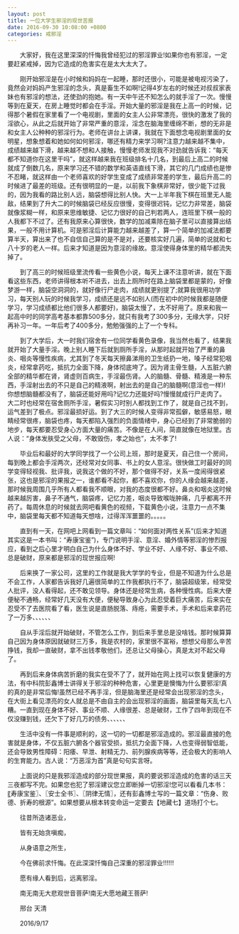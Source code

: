 ```yaml
---
layout: post
title: 一位大学生邪淫的现世苦报
date: 2016-09-30 10:08:00 +0800
categories: 戒邪淫
---
```


　　大家好，我在这里深深的忏悔我曾经犯过的邪淫罪业!如果你也有邪淫，一定要赶紧戒掉，因为它造成的危害实在是太大太大了。
　　刚开始邪淫是在小时候和妈妈在一起睡，那时还很小，可能是被电视污染了，竟然会对妈妈产生邪淫的念头，真是畜生不如啊!记得4岁左右的时候还对叔叔家表妹也有邪淫的想法，还使劲的抱她。有一天中午还不知怎么的就手淫了一次。慢慢等到在夏天，在房上睡觉时都会在手淫。开始大量的邪淫是我在上高一的时候，记得那个暑假在家里看了一个电视剧，里面的女主人公非常漂亮，很快的激发了我的淫欲心，从此之后就开始了非常严重的意淫，淫念在脑海里缠绵不断，想的无非是和女主人公种种的邪淫行为。老师在讲台上讲课，我就在下面想念电视剧里面的女明星，想象想着和她如何如何邪淫，哪还有精力来学习啊?注意力越来越不集中，成绩越来越下滑，越来越不想和人接触，慢慢老师发现我不对劲就告诉我：“每天都不知道你在这里干吗”，就这样越来我在班级排名十几名，到最后上高二的时候就成了倒数几名，原来学习还不错的数学和英语直线下滑，其它的几门成绩也是惨不忍睹，就这样由一个老师喜欢的好学生变成了成绩非常差的学生，最后升高二的时候进了最差的班级。还有很明显的一是，以前我下象棋非常好，很少能下过我的，因为我看的路比别人远，脑袋想得比别人快。大一上半年我下棋在班里无人能敌，结果到了升大二的时候脑袋已经反应很慢，变得很迟钝，记忆力非常差，脑袋就像浆糊一样，和原来思维敏捷、记忆力很好的自己判若两人，连班里下棋一般的人我都下不过了。还有我原来心算很快，数学的加减乘除在脑子里可以直接算出结果，一般不用计算机。可是邪淫后计算能力越来越差了，算一个简单的加减法都要算半天，算出来了也不自信自己算的是不是对，还要核实好几遍，简单的说就和七八十岁的老人一样。后来才知道是因为意淫的缘故。意淫使得身体里的精华都流失掉了。
　　到了高三的时候班级里流传看一些黄色小说，每天上课不注意听讲，就在下面看这些东西，老师讲得根本听不进去，出去上厕所时在路上脑袋里都是蒙的，好像梦游一样，脑袋空洞洞的，就好像行尸走肉，成绩就更别提了;就算我很用功学习，每天别人玩的时候我学习，成绩还是远不如别人(而在初中的时候我都是随便学习，学习成绩都比他们很多人都要好)，脑袋太慢了，太不好用了。原来和我一起高中时的同学高考基本都靠500多分，就只有我考了300多分，无缘大学，只好再补习一年。一年后考了400多分，勉勉强强的上了一个专科。
　　到了大学后，大一时我们宿舍有一位同学看黄色录像，我当然也看了，结果我就开始了大量手淫。晚上别人睡下后就到厕所手淫，从那时起就开始了严重的鼻炎、咽炎等慢性疾病，尤其到了冬天每天擦鼻涕用的卫生纸扔一地，嗓子经常犯咽炎，经常拿药吃，抵抗力全面下降，身体彻底垮了。因为肾主骨生髓，人五脏六腑全部的精华都在肾，肾虚则百病生，手淫最伤肾。人的脑髓、骨髓、精液是一种东西，手淫射出去的不只是自己的精液啊，射出去的是自己的脑髓啊(意淫也一样)!你想想脑髓都没有了，脑袋还能好用吗?记忆力还能好吗?慢慢就成行尸走肉了。大二时也经常在宿舍厕所手淫，暑假实习时别人都找到工作了，就是自己找不到，运气差到了极点。邪淫最损好运。到了大三的时候人变得非常孤僻，敏感易怒，眼睛经常很疼，脑袋也疼，每天都陷入强烈的负面情绪中，身心已经到了非常脆弱的地步，每天都要忍受身心方面大量的痛苦。不像是在人间，简直就像在地狱里。古人说：“身体发肤受之父母，不敢毁伤，孝之始也”，太不孝了!
　　毕业后和最好的大学同学找了一个公司上班，那时是夏天，自己住一个房间，每到晚上都会手淫两次，还经常对女同事、书上的女人意淫。很快做工时最好的同学变得轻视我、批评我，说我这个做的不好，那个做得不好，关系一度闹得很紧张，这也是邪淫的果报之一，谁都看不起你，都不喜欢你，你的人缘会越来越差，那时候我周围几乎所有人都看我不顺眼，对我的态度很都不好。鼻炎和咽炎这时候越来越厉害，鼻子不通气，脑袋疼，记忆力差，咽炎导致喉咙肿痛，几乎都离不开药了。每周休息的时候就去网吧看黄色的视频，下载黄色小说，注意力一点不集中，脑袋里每天都不知道每天想啥，过得浑浑噩噩的。。。。。
　　直到有一天，在网吧上网看到一篇文章叫：“如何面对两性关系”(后来才知道其实这是一本书叫：“寿康宝鉴”)，专门说明手淫、意淫、婚外情等邪淫的惨烈报应，看到之后心里才明白自己为什么身体不好、学业不好、人缘不好、事业不顺、总是破财，原来都是邪淫的现世报应啊!
　　后来换了一家公司，这里的工作就是我大学学的专业，但是不知道为什么总是不会工作，人家都告诉我好几遍很简单的工作我都执行不了，脑袋超级笨，经常受人批评，没人看得起，还不敢见领导。身体还是经常生病，各种慢性病。后来大便便秘不通畅，经常好几天没有大便，便秘导致身心为此忍受着巨大痛苦，后来实在忍受不了去医院看了看，医生说是直肠脱落、痔疮，需要手术，手术和后来拿药花了一万多、、、、、、
　　自从手淫后就开始破财，不管怎么工作，到后来手里总是没啥钱。那时候算算自己因为身体原因就破财三万多，我是农村的，家里很不富裕，想想父母那么辛苦挣钱，我却一直破财，拿不出钱孝敬他们，还总让父母操心，真是太对不起父母了。
　　再到后来身体病苦折磨的我实在受不了了，就开始在网上找可以恢复健康的方法，有中科院彭鑫博士讲得关于邪淫的种种危害，心里更是懊悔为什么要邪淫!真的真的是非常后悔!虽然已经不再手淫，但是脑海里还是经常会出现邪淫的念头，在大街上看见漂亮的女人就总是不由自主的会出现邪淫的画面，脑袋里每天乱七八糟。一直到现在身体不好、事业不顺、人缘很差、总是破财，工作了四年到现在不仅没赚到钱，还欠下了好几万的债务、、、、、、
　　生活中没有一件事是顺利的，这一切的一切都是邪淫造成的。邪淫最直接的危害就是身体，不仅五脏六腑各个器官受损，抵抗力全面下降，人也变得弱智低能， 还会导致男性障碍：阳痿、早泄、射精无力、前列腺疾病等等，还会极大的影响人的生育能力。古人说：“万恶淫为首”真是句句实言呀。
　　上面说的只是我邪淫造成的部分现世果报，真的要说邪淫造成的危害的话三天三夜都写不完。如果您也犯了邪淫建议您立即断掉一切邪淫!您可以看看几本书：〖寿康宝鉴〗、〖安士全书〗、〖阴律无情〗，还有彭鑫博士写的一篇文章：“伤身、败德、折寿的根源”。如果想要从根本转变命运一定要去【地藏七】道场打个七。
　　往昔所造诸恶业，
　　皆有无始贪嗔痴，
　　从身语意之所生，
　　今在佛前求忏悔。在此深深忏悔自己深重的邪淫罪业!!!!!!
　　愿有缘人看到后，远离邪淫。
　　南无南无大悲观世音菩萨!南无大愿地藏王菩萨!
　　邢台 天清
　　2016/9/17